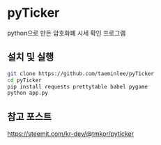 # pyTicker

python으로 만든 암호화폐 시세 확인 프로그램

## 설치 및 실행

```bash
git clone https://github.com/taeminlee/pyTicker
cd pyTicker
pip install requests prettytable babel pygame
python app.py
```

## 참고 포스트

https://steemit.com/kr-dev/@tmkor/pyticker